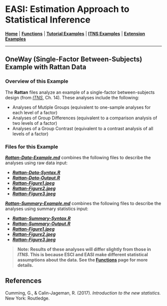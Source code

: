 # EASI: Estimation Approach to Statistical Inference

[**Home**](https://github.com/cwendorf/EASI/) | 
[**Functions**](https://github.com/cwendorf/EASI/tree/master/A-Functions) | 
[**Tutorial Examples**](https://github.com/cwendorf/EASI/tree/master/B-TutorialExamples) | 
[**ITNS Examples**](https://github.com/cwendorf/EASI/tree/master/C-ITNSExamples) | 
[**Extension Examples**](https://github.com/cwendorf/EASI/tree/master/D-ExtensionExamples)

---

## OneWay (Single-Factor Between-Subjects) Example with Rattan Data

### Overview of this Example

The **Rattan** files analyze an example of a single-factor between-subjects design (from _[ITNS](https://thenewstatistics.com/itns/ "Introduction to the New Statistics")_, Ch. 14). These analyses include the following:

- Analyses of Mutiple Groups (equivalent to one-sample analyses for each level of a factor)
- Analyses of Group Differences (equivalent to a comparison analysis of two levels of a factor)
- Analyses of a Group Contrast (equivalent to a contrast analysis of all levels of a factor)

### Files for this Example

[**_Rattan-Data-Example.md_**](./Rattan-Summary-Example.md) combines the following files to describe the analyses using raw data input:

- [**_Rattan-Data-Syntax.R_**](./Rattan-Data-Syntax.R)
- [**_Rattan-Data-Output.R_**](./Rattan-Data-Output.R)
- [**_Rattan-Figure1.jpeg_**](./Rattan-Figure1.jpeg)
- [**_Rattan-Figure2.jpeg_**](./Rattan-Figure2.jpeg)
- [**_Rattan-Figure3.jpeg_**](./Rattan-Figure3.jpeg) 

[**_Rattan-Summary-Example.md_**](./Rattan-Summary-Example.md) combines the following files to describe the analyses using summary statistics input:

- [**_Rattan-Summary-Syntax.R_**](./Rattan-Summary-Syntax.R)
- [**_Rattan-Summary-Output.R_**](./Rattan-Summary-Output.R)
- [**_Rattan-Figure1.jpeg_**](./Rattan-Figure1.jpeg)
- [**_Rattan-Figure2.jpeg_**](./Rattan-Figure2.jpeg)
- [**_Rattan-Figure3.jpeg_**](./Rattan-Figure3.jpeg) 

> **Note: Results of these analyses will differ slightly from those in _ITNS_. This is because ESCI and EASI make different statistical assumptions about the data. See the [**Functions**](https://github.com/cwendorf/EASI/tree/master/A-Functions) page for more details.**

## References

Cumming, G., & Calin-Jageman, R. (2017). _Introduction to the new statistics._ New York: Routledge.
